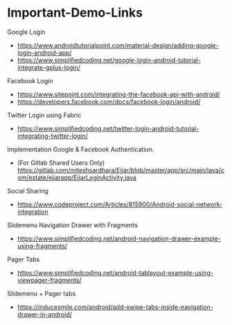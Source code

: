 # Important-Demo-Links

Google Login
* https://www.androidtutorialpoint.com/material-design/adding-google-login-android-app/
* https://www.simplifiedcoding.net/google-login-android-tutorial-integrate-gplus-login/


Facebook Login
* https://www.sitepoint.com/integrating-the-facebook-api-with-android/
* https://developers.facebook.com/docs/facebook-login/android/

Twitter Login using Fabric
* https://www.simplifiedcoding.net/twitter-login-android-tutorial-integrating-twitter-login/

Implementation Google & Facebook Authentication.
* (For Gitlab Shared Users Only) https://gitlab.com/miteshsardhara/Ejjar/blob/master/app/src/main/java/com/estate/ejjarapp/EjjarLoginActivity.java

Social Sharing
* https://www.codeproject.com/Articles/815900/Android-social-network-integration

Slidemenu Navigation Drawer with Fragments
* https://www.simplifiedcoding.net/android-navigation-drawer-example-using-fragments/

Pager Tabs
* https://www.simplifiedcoding.net/android-tablayout-example-using-viewpager-fragments/

Slidemenu + Pager tabs
* https://inducesmile.com/android/add-swipe-tabs-inside-navigation-drawer-in-android/
